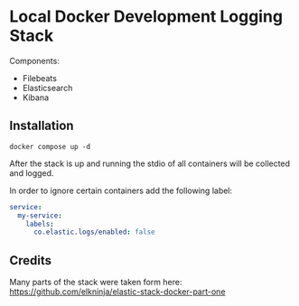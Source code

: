 # Local Docker Development Logging Stack

Components:
- Filebeats
- Elasticsearch
- Kibana


## Installation

```shell
docker compose up -d
```

After the stack is up and running the stdio of all containers will be collected and logged.

In order to ignore certain containers add the following label:

```yaml
service:
  my-service:
    labels:
      co.elastic.logs/enabled: false
```


## 


## Credits

Many parts of the stack were taken form here: https://github.com/elkninja/elastic-stack-docker-part-one
